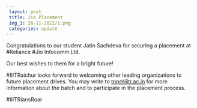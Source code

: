 ```yaml
---
 layout: post
 title: Jio Placement
 img_1: 26-11-2022/1.png
 categories: update
---
```


Congratulations to our student Jatin Sachdeva for securing a placement at #Reliance #Jio Infocomm Ltd.

Our best wishes to them for a bright future!

#IIITRaichur looks forward to welcoming other leading organizations to future placement drives. You may write to tnp@iiitr.ac.in for more information about the batch and to participate in the placement process.

#IIITRiansRoar
